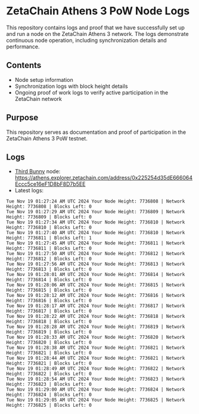 # ZetaChain Athens 3 PoW Node Logs
This repository contains logs and proof that we have successfully set up and run a node on the ZetaChain Athens 3 network. The logs demonstrate continuous node operation, including synchronization details and performance.

## Contents
- Node setup information
- Synchronization logs with block height details
- Ongoing proof of work logs to verify active participation in the ZetaChain network

## Purpose
This repository serves as documentation and proof of participation in the ZetaChain Athens 3 PoW testnet.

## Logs

- [Third Bunny](https://thirdbunny.xyz/) node: https://athens.explorer.zetachain.com/address/0x225254d35dE666064Eccc5ce16eF1D8bF8D7b5EE
- Latest logs:
```
Tue Nov 19 01:27:24 AM UTC 2024 Your Node Height: 7736808 | Network Height: 7736808 | Blocks Left: 0
Tue Nov 19 01:27:29 AM UTC 2024 Your Node Height: 7736809 | Network Height: 7736809 | Blocks Left: 0
Tue Nov 19 01:27:34 AM UTC 2024 Your Node Height: 7736810 | Network Height: 7736810 | Blocks Left: 0
Tue Nov 19 01:27:40 AM UTC 2024 Your Node Height: 7736810 | Network Height: 7736811 | Blocks Left: 1
Tue Nov 19 01:27:45 AM UTC 2024 Your Node Height: 7736811 | Network Height: 7736811 | Blocks Left: 0
Tue Nov 19 01:27:50 AM UTC 2024 Your Node Height: 7736812 | Network Height: 7736812 | Blocks Left: 0
Tue Nov 19 01:27:56 AM UTC 2024 Your Node Height: 7736813 | Network Height: 7736813 | Blocks Left: 0
Tue Nov 19 01:28:01 AM UTC 2024 Your Node Height: 7736814 | Network Height: 7736814 | Blocks Left: 0
Tue Nov 19 01:28:06 AM UTC 2024 Your Node Height: 7736815 | Network Height: 7736815 | Blocks Left: 0
Tue Nov 19 01:28:12 AM UTC 2024 Your Node Height: 7736816 | Network Height: 7736816 | Blocks Left: 0
Tue Nov 19 01:28:17 AM UTC 2024 Your Node Height: 7736817 | Network Height: 7736817 | Blocks Left: 0
Tue Nov 19 01:28:22 AM UTC 2024 Your Node Height: 7736818 | Network Height: 7736818 | Blocks Left: 0
Tue Nov 19 01:28:28 AM UTC 2024 Your Node Height: 7736819 | Network Height: 7736819 | Blocks Left: 0
Tue Nov 19 01:28:33 AM UTC 2024 Your Node Height: 7736820 | Network Height: 7736820 | Blocks Left: 0
Tue Nov 19 01:28:38 AM UTC 2024 Your Node Height: 7736821 | Network Height: 7736821 | Blocks Left: 0
Tue Nov 19 01:28:44 AM UTC 2024 Your Node Height: 7736821 | Network Height: 7736821 | Blocks Left: 0
Tue Nov 19 01:28:49 AM UTC 2024 Your Node Height: 7736822 | Network Height: 7736822 | Blocks Left: 0
Tue Nov 19 01:28:54 AM UTC 2024 Your Node Height: 7736823 | Network Height: 7736823 | Blocks Left: 0
Tue Nov 19 01:29:00 AM UTC 2024 Your Node Height: 7736824 | Network Height: 7736824 | Blocks Left: 0
Tue Nov 19 01:29:05 AM UTC 2024 Your Node Height: 7736825 | Network Height: 7736825 | Blocks Left: 0
```
